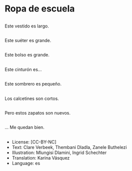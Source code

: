 # Ropa de escuela

##
Este vestido es largo.

##
Este suéter es grande.

##
Este bolso es grande.

##
Este cinturón es...

##
Este sombrero es pequeño.

##
Los calcetines son cortos.

##
Pero estos zapatos son nuevos.

##
... Me quedan bien.

##
* License: [CC-BY-NC]
* Text: Clare Verbeek, Thembani Dladla, Zanele Buthelezi
* Illustration: Mlungisi Dlamini, Ingrid Schechter
* Translation: Karina Vásquez
* Language: es
